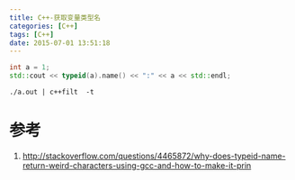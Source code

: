 ```yaml
---
title: C++-获取变量类型名
categories: [C++]
tags: [C++]
date: 2015-07-01 13:51:18
---
```


```C++
int a = 1;
std::cout << typeid(a).name() << ":" << a << std::endl;
```

`./a.out | c++filt  -t`

# 参考

1.  <http://stackoverflow.com/questions/4465872/why-does-typeid-name-return-weird-characters-using-gcc-and-how-to-make-it-prin>
